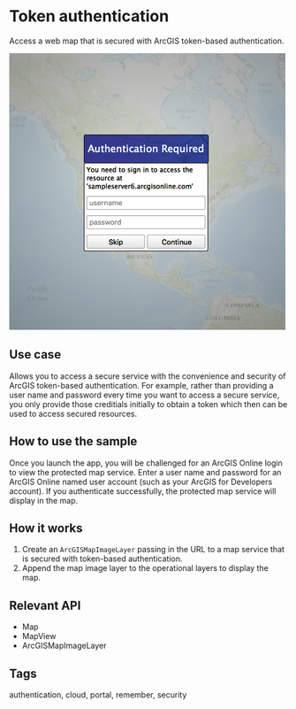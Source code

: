# Token authentication

Access a web map that is secured with ArcGIS token-based authentication.

![](screenshot.png)

## Use case

Allows you to access a secure service with the convenience and security of ArcGIS token-based authentication. For example, rather than providing a user name and password every time you want to access a secure service, you only provide those creditials initially to obtain a token which then can be used to access secured resources.

## How to use the sample

Once you launch the app, you will be challenged for an ArcGIS Online login to view the protected map service. Enter a user name and password for an ArcGIS Online named user account (such as your ArcGIS for Developers account). If you authenticate successfully, the protected map service will display in the map.

## How it works

1. Create an `ArcGISMapImageLayer` passing in the URL to a map service that is secured with token-based authentication.
2. Append the map image layer to the operational layers to display the map.

## Relevant API

* Map
* MapView
* ArcGISMapImageLayer

## Tags

authentication, cloud, portal, remember, security
